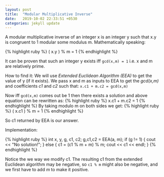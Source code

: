 ```yaml
---
layout: post
title:  "Modular Multiplicative Inverse"
date:   2019-10-02 22:33:51 +0530
categories: jekyll update
---
```


A modular multiplicative inverse of an integer x is an integer y such that x.y is congruent to 1 modular some modulus m. Mathematically speaking:

{% highlight ruby %}
( x.y ) % m = 1
{% endhighlight %}

It can be proven that such an integer y exists iff `gcd(x,m) = 1` i.e. x and m are relatively prime.

How to find it:
We will use *Extended Euclidean Algorithm (EEA)* to get the value of y (if it exists). We pass x and m as inputs to EEA to get the *gcd(x,m)* and coefficients *c1* and *c2* such that: 
`x.c1 + m.c2 = gcd(x,m)`

Now iff `gcd(x,m)` comes out be 1 then there exists a solution and above equation can be rewritten as:
{% highlight ruby %}
x.c1 + m.c2 = 1
{% endhighlight %}
By taking modulo m on both sides we get:
{% highlight ruby %}
( x.c1 ) % m = 1
{% endhighlight %}

So c1 returned by EEA is our answer.

Implementation:

{% highlight ruby %}
int x, y, g, c1, c2;
g,c1,c2 = EEA(a, m);
if (g != 1) {
    cout << "No solution!";
}
else {
    c1 = (c1 % m + m) % m;
    cout << c1 << endl;
}
{% endhighlight %}

Notice the we way we modify c1. The resulting c1 from the extended Euclidean algorithm may be negative, so `c1 % m` might also be negative, and we first have to add *m* to make it positive.

